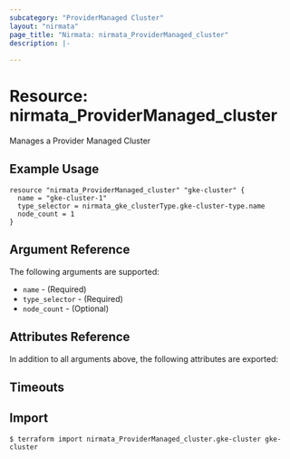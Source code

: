 ```yaml
---
subcategory: "ProviderManaged Cluster"
layout: "nirmata"
page_title: "Nirmata: nirmata_ProviderManaged_cluster"
description: |-
  
---
```


# Resource: nirmata_ProviderManaged_cluster

Manages a Provider Managed Cluster


## Example Usage

```hcl
resource "nirmata_ProviderManaged_cluster" "gke-cluster" {
  name = "gke-cluster-1"
  type_selector = nirmata_gke_clusterType.gke-cluster-type.name
  node_count = 1
}
```

## Argument Reference

The following arguments are supported:

* `name` - (Required) 
* `type_selector` - (Required) 
* `node_count` - (Optional) 

## Attributes Reference

In addition to all arguments above, the following attributes are exported:


## Timeouts


## Import


```
$ terraform import nirmata_ProviderManaged_cluster.gke-cluster gke-cluster
```
